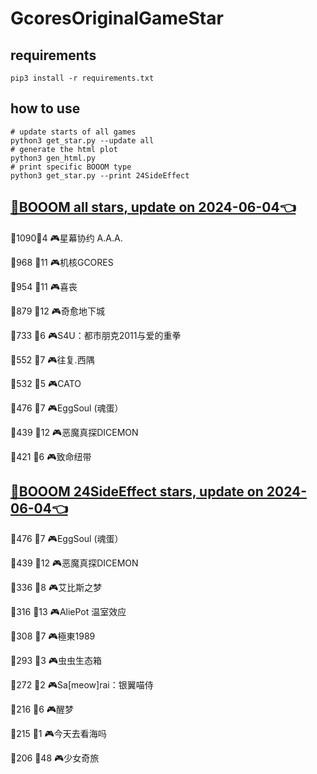# GcoresOriginalGameStar

## requirements
```
pip3 install -r requirements.txt
```

## how to use
```
# update starts of all games
python3 get_star.py --update all
# generate the html plot
python3 gen_html.py
# print specific BOOOM type
python3 get_star.py --print 24SideEffect
```

## [🔗BOOOM all stars, update on 2024-06-04👈](https://raw.githack.com/sichaozhang1112/GcoresOriginalGameStar/main/html/all.html) 
🌟1090👥4   🎮星幕协约 A.A.A.        

🌟968 👥11  🎮机核GCORES           

🌟954 👥11  🎮喜丧                 

🌟879 👥12  🎮奇愈地下城              

🌟733 👥6   🎮S4U：都市朋克2011与爱的重拳  

🌟552 👥7   🎮往复.西隅              

🌟532 👥5   🎮CATO               

🌟476 👥7   🎮EggSoul (魂蛋）       

🌟439 👥12  🎮恶魔真探DICEMON        

🌟421 👥6   🎮致命纽带               

## [🔗BOOOM 24SideEffect stars, update on 2024-06-04👈](https://raw.githack.com/sichaozhang1112/GcoresOriginalGameStar/main/html/24SideEffect.html) 
🌟476 👥7   🎮EggSoul (魂蛋）       

🌟439 👥12  🎮恶魔真探DICEMON        

🌟336 👥8   🎮艾比斯之梦              

🌟316 👥13  🎮AliePot 温室效应       

🌟308 👥7   🎮極東1989             

🌟293 👥3   🎮虫虫生态箱              

🌟272 👥2   🎮Sa[meow]rai：银翼喵侍   

🌟216 👥6   🎮醒梦                 

🌟215 👥1   🎮今天去看海吗             

🌟206 👥48  🎮少女奇旅               

